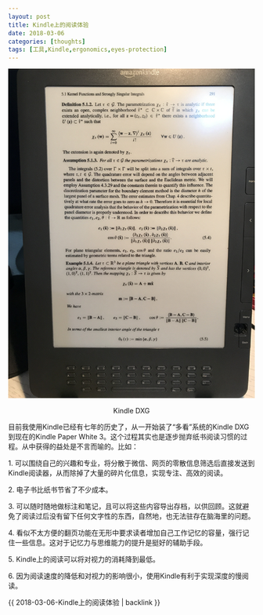 ```yaml
---
layout: post
title: Kindle上的阅读体验
date: 2018-03-06
categories: [thoughts]
tags: [工具,Kindle,ergonomics,eyes-protection]
---
```


![Kindle DXG](/figures/p48954509.jpg)
<p align="center">Kindle DXG</p>

目前我使用Kindle已经有七年的历史了，从一开始装了“多看”系统的Kindle DXG到现在的Kindle Paper White 3。这个过程其实也是逐步抛弃纸书阅读习惯的过程。从中获得的益处是不言而喻的。比如：

1\. 可以围绕自己的兴趣和专业，将分散于微信、网页的零散信息筛选后直接发送到Kindle阅读器，从而除掉了大量的碎片化信息，实现专注、高效的阅读。

2\. 电子书比纸书节省了不少成本。

3\. 可以随时随地做标注和笔记，且可以将这些内容导出存档，以供回顾。这就避免了阅读过后没有留下任何文字性的东西，自然地，也无法驻存在脑海里的问题。

4\. 看似不太方便的翻页功能在无形中要求读者增加自己工作记忆的容量，强行记住一些信息。这对于记忆力与思维能力的提升是挺好的辅助手段。

5\. Kindle上的阅读可以将对视力的消耗降到最低。

6\. 因为阅读速度的降低和对视力的影响很小，使用Kindle有利于实现深度的慢阅读。

{{ 2018-03-06-Kindle上的阅读体验 | backlink }}
